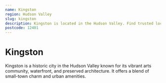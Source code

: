 ```yaml
---
name: Kingston
region: Hudson Valley
slug: kingston
description: Kingston is located in the Hudson Valley. Find trusted local plumbers serving this area.
postcode: 12401
---
```


# Kingston

Kingston is a historic city in the Hudson Valley known for its vibrant arts community, waterfront, and preserved architecture. It offers a blend of small-town charm and urban amenities. 